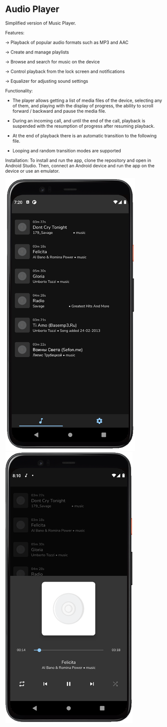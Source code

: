 # Audio Player

Simplified version of Music Player.

Features:

-> Playback of popular audio formats such as MP3 and AAC

-> Create and manage playlists

-> Browse and search for music on the device

-> Control playback from the lock screen and notifications

-> Equalizer for adjusting sound settings


Functionality:
- The player allows getting a list of media files of the device, selecting any of them, and playing with the display of
  progress, the ability to scroll forward / backward and pause the media file.

- During an incoming call, and until the end of the call, playback is suspended with the resumption of progress after
  resuming playback.

- At the end of playback there is an automatic transition to the following file.

- Looping and random transition modes are supported

Installation:
To install and run the app, clone the repository and open in Android Studio. Then, connect an Android device and run the app on the device or use an emulator.

![Main view](screenshots/songs.png "Main activity")
![Player view](screenshots/player.png "Player view")
